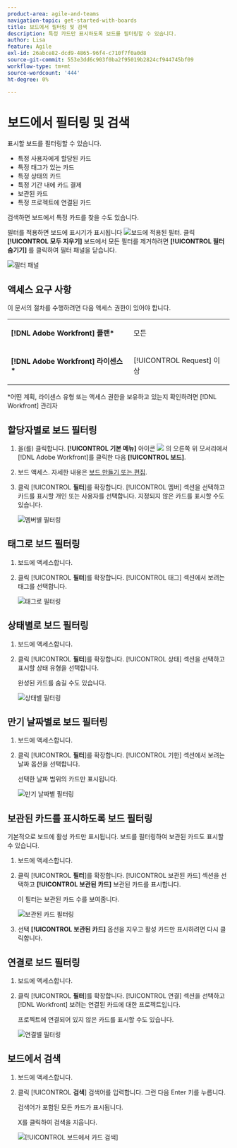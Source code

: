 ```yaml
---
product-area: agile-and-teams
navigation-topic: get-started-with-boards
title: 보드에서 필터링 및 검색
description: 특정 카드만 표시하도록 보드를 필터링할 수 있습니다.
author: Lisa
feature: Agile
exl-id: 26abce82-dcd9-4865-96f4-c710f7f0a0d8
source-git-commit: 553e3dd6c903f0ba2f95019b2824cf944745bf09
workflow-type: tm+mt
source-wordcount: '444'
ht-degree: 0%

---
```


# 보드에서 필터링 및 검색

표시할 보드를 필터링할 수 있습니다.

* 특정 사용자에게 할당된 카드
* 특정 태그가 있는 카드
* 특정 상태의 카드
* 특정 기간 내에 카드 결제
* 보관된 카드
* 특정 프로젝트에 연결된 카드

검색하면 보드에서 특정 카드를 찾을 수도 있습니다.

필터를 적용하면 보드에 표시기가 표시됩니다 ![보드에 적용된 필터](assets/boards-filterapplied-30x30.png). 클릭 **[!UICONTROL 모두 지우기]** 보드에서 모든 필터를 제거하려면 **[!UICONTROL 필터 숨기기]** 를 클릭하여 필터 패널을 닫습니다.

![필터 패널](assets/boards-all-filters-collapsed-1022.png)

## 액세스 요구 사항

이 문서의 절차를 수행하려면 다음 액세스 권한이 있어야 합니다.

<table style="table-layout:auto"> 
 <col> 
 <col> 
 <tbody> 
  <tr> 
   <td role="rowheader"><strong>[!DNL Adobe Workfront] 플랜*</strong></td> 
   <td> <p>모든</p> </td> 
  </tr> 
  <tr> 
   <td role="rowheader"><strong>[!DNL Adobe Workfront] 라이센스*</strong></td> 
   <td> <p>[!UICONTROL Request] 이상</p> </td> 
  </tr> 
 </tbody> 
</table>

&#42;어떤 계획, 라이센스 유형 또는 액세스 권한을 보유하고 있는지 확인하려면 [!DNL Workfront] 관리자

## 할당자별로 보드 필터링

1. 을(를) 클릭합니다. **[!UICONTROL 기본 메뉴]** 아이콘 ![](assets/main-menu-icon.png) 의 오른쪽 위 모서리에서 [!DNL Adobe Workfront]를 클릭한 다음 **[!UICONTROL 보드]**.
1. 보드 액세스. 자세한 내용은 [보드 만들기 또는 편집](../../agile/get-started-with-boards/create-edit-board.md).
1. 클릭 [!UICONTROL **필터**]&#x200B;를 확장합니다. [!UICONTROL 멤버] 섹션을 선택하고 카드를 표시할 개인 또는 사용자를 선택합니다. 지정되지 않은 카드를 표시할 수도 있습니다.

   ![멤버별 필터링](assets/boards-filter-by-assignees-0822.png)

## 태그로 보드 필터링

1. 보드에 액세스합니다.
1. 클릭 [!UICONTROL **필터**]&#x200B;를 확장합니다. [!UICONTROL 태그] 섹션에서 보려는 태그를 선택합니다.

   ![태그로 필터링](assets/boards-filter-by-tags-0822.png)

## 상태별로 보드 필터링

1. 보드에 액세스합니다.
1. 클릭 [!UICONTROL **필터**]&#x200B;를 확장합니다. [!UICONTROL 상태] 섹션을 선택하고 표시할 상태 유형을 선택합니다.

   완성된 카드를 숨길 수도 있습니다.

   ![상태별 필터링](assets/boards-filter-by-status-0822.png)

## 만기 날짜별로 보드 필터링

1. 보드에 액세스합니다.
1. 클릭 [!UICONTROL **필터**]&#x200B;를 확장합니다. [!UICONTROL 기한] 섹션에서 보려는 날짜 옵션을 선택합니다.

   선택한 날짜 범위의 카드만 표시됩니다.

   ![만기 날짜별 필터링](assets/boards-filter-by-due-date-0822.png)

## 보관된 카드를 표시하도록 보드 필터링

기본적으로 보드에 활성 카드만 표시됩니다. 보드를 필터링하여 보관된 카드도 표시할 수 있습니다.

1. 보드에 액세스합니다.
1. 클릭 [!UICONTROL **필터**]&#x200B;를 확장합니다. [!UICONTROL 보관된 카드] 섹션을 선택하고 **[!UICONTROL 보관된 카드]** 보관된 카드를 표시합니다.

   이 필터는 보관된 카드 수를 보여줍니다.

   ![보관된 카드 필터링](assets/boards-filter-by-archived-cards_0822.png)

1. 선택 **[!UICONTROL 보관된 카드]** 옵션을 지우고 활성 카드만 표시하려면 다시 클릭합니다.

## 연결로 보드 필터링

1. 보드에 액세스합니다.
1. 클릭 [!UICONTROL **필터**]&#x200B;를 확장합니다. [!UICONTROL 연결] 섹션을 선택하고 [!DNL Workfront] 보려는 연결된 카드에 대한 프로젝트입니다.

   프로젝트에 연결되어 있지 않은 카드를 표시할 수도 있습니다.

   ![연결별 필터링](assets/boards-filter-by-connection.png)

## 보드에서 검색

1. 보드에 액세스합니다.
1. 클릭 [!UICONTROL **검색**] 검색어를 입력합니다. 그런 다음 Enter 키를 누릅니다.

   검색어가 포함된 모든 카드가 표시됩니다.

   X를 클릭하여 검색을 지웁니다.

   ![[!UICONTROL 보드에서 카드 검색]](assets/boards-searchbox.png)
